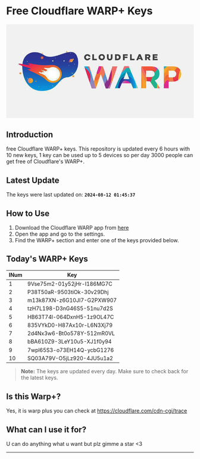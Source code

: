 
# Free Cloudflare WARP+ Keys

![Banner](asset/IMG_20240629_142710_129.jpg)

## Introduction

free Cloudflare WARP+ keys. This repository is updated every 6 hours with 10 new keys, 1 key can be used up to 5 devices so per day 3000 people can get free of Cloudflare's WARP+.

## Latest Update

The keys were last updated on: **`2024-08-12 01:45:37`**

## How to Use

1. Download the Cloudflare WARP app from [here](https://1.1.1.1/)
2. Open the app and go to the settings.
3. Find the WARP+ section and enter one of the keys provided below.

## Today's WARP+ Keys

| INum | Key |
|-------|-----|
| 1     | 9Vse75m2-01y52jHr-I186MG7C               |
| 2     | P38T50aR-9503tiOk-30v29Dhj               |
| 3     | m13k87XN-z6G10JI7-G2PXW907               |
| 4     | tzH7L198-D3nG46S5-51nu7d2S               |
| 5     | HB63T74l-064DxnH5-1z9OL47C               |
| 6     | 835VYkD0-H87Ax10r-L6N3Xj79               |
| 7     | 2d4Nx3w6-Bt0o578Y-512mR0VL               |
| 8     | bBA610Z9-3LeY10u5-XJ1f0y94               |
| 9     | 7wpl65S3-o73EH14Q-ycbG1276               |
| 10    | SQ03A79V-O5jLz920-4JU5u1a2               |


> **Note:** The keys are updated every day. Make sure to check back for the latest keys.

## Is this Warp+?

Yes, it is warp plus you can check at https://cloudflare.com/cdn-cgi/trace

## What can I use it for?
U can do anything what u want but plz gimme a star <3

---
